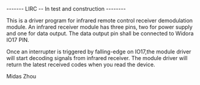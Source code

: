 -------  LIRC --  In test and construction    --------    

This is a driver program for infrared remote control receiver demodulation module.
An infrared receiver module has three pins, two for power supply and one for data output.
The data output pin shall be connected to Widora IO17 PIN.

Once an interrupter is triggered by falling-edge on IO17,the module driver will start decoding signals from infrared receiver.
The module driver will return the latest received codes when you read the device.

Midas Zhou
